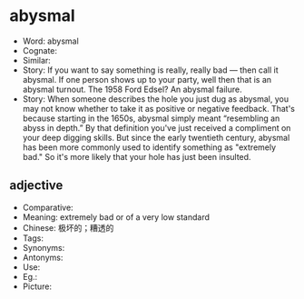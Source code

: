# abysmal

- Word: abysmal
- Cognate: 
- Similar: 
- Story: If you want to say something is really, really bad — then call it abysmal. If one person shows up to your party, well then that is an abysmal turnout. The 1958 Ford Edsel? An abysmal failure.
- Story: When someone describes the hole you just dug as abysmal, you may not know whether to take it as positive or negative feedback. That's because starting in the 1650s, abysmal simply meant “resembling an abyss in depth.” By that definition you've just received a compliment on your deep digging skills. But since the early twentieth century, abysmal has been more commonly used to identify something as "extremely bad." So it's more likely that your hole has just been insulted.

## adjective

- Comparative: 
- Meaning: extremely bad or of a very low standard
- Chinese: 极坏的；糟透的
- Tags: 
- Synonyms: 
- Antonyms: 
- Use: 
- Eg.: 
- Picture: 

